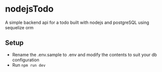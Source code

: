 # nodejsTodo
A simple backend api for a todo built with nodejs and postgreSQL using sequelize orm

## Setup
- Rename the .env.sample to .env and modify the contents to suit your db configuration
- Run `npm run dev`
